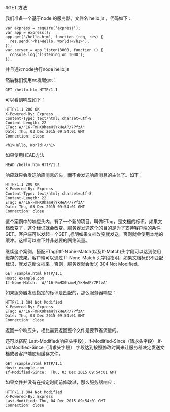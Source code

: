 #GET 方法

我们准备一个基于node 的服务器，文件名  hello.js  ，代码如下：
```
var express = require('express');
var app = express();
app.get('/hello.htm', function (req, res) {
  res.send('<h1>Hello, World!</h1>');
});
var server = app.listen(3000, function () {
  console.log('listening on 3000');
});
```
并且通过node执行node hello.js 

然后我们使用nc发起get：
```
GET /hello.htm HTTP/1.1
```
可以看到响应如下：
```
HTTP/1.1 200 OK
X-Powered-By: Express
Content-Type: text/html; charset=utf-8
Content-Length: 22
ETag: W/"16-FmHX0hamHjYkHeAP/7PfzA"
Date: Thu, 03 Dec 2015 09:54:01 GMT
Connection: close

<h1>Hello, World!</h1>
```
如果使用HEAD方法
```
HEAD /hello.htm HTTP/1.1
```
响应就只会发送响应消息的头，而不会发送响应消息的主体了。如下：
```
HTTP/1.1 200 OK
X-Powered-By: Express
Content-Type: text/html; charset=utf-8
Content-Length: 22
ETag: W/"16-FmHX0hamHjYkHeAP/7PfzA"
Date: Thu, 03 Dec 2015 09:54:01 GMT
Connection: close
```
这个案例中的响应头内，有了一个新的项目，叫做ETag，是文档的标识。如果文档改变了，这个标识就会改变。服务器发送这个的目的是为了支持客户端的条件GET。客户端可以发起一个GET ,标明如果文档改变就发送，否则就会使用本地的缓冲。这样可以省下并非必要的网络流量。

继续这个案例，搭配ETag和If-None-Match(以及If-Match)头字段可以达到使用缓存的效果。客户端可以通过 If-None-Match 头字段指明，如果文档标识不匹配标识，就发送新文档来；否则，服务器就会发送  304 Not Modified。
```
GET /sample.html HTTP/1.1
Host: example.com
If-None-Match:  W/"16-FmHX0hamHjYkHeAP/7PfzA"
```
如果服务器发现指定的标识是匹配的，那么服务器响应：
```
HTTP/1.1 304 Not Modified
X-Powered-By: Express
ETag: W/"16-FmHX0hamHjYkHeAP/7PfzA"
Date: Thu, 03 Dec 2015 09:54:01 GMT
Connection: close
```
返回一个响应头，相比需要返回整个文件是要节省流量的。

还可以搭配 Last-Modified(响应头字段），If-Modified-Since（请求头字段）,If-UnModified-Since（请求头字段） 字段达到按照修改时间来让服务器决定发送文档或者客户端使用缓存文件。
```
GET /sample.html HTTP/1.1
Host: example.com
If-Modified-Since:  Thu, 03 Dec 2015 09:54:01 GMT
```
如果文件并没有在指定时间前修改过，那么服务器响应：
```
HTTP/1.1 304 Not Modified
X-Powered-By: Express
Last-Modified: Thu, 04 Dec 2015 09:54:01 GMT
Connection: close
```